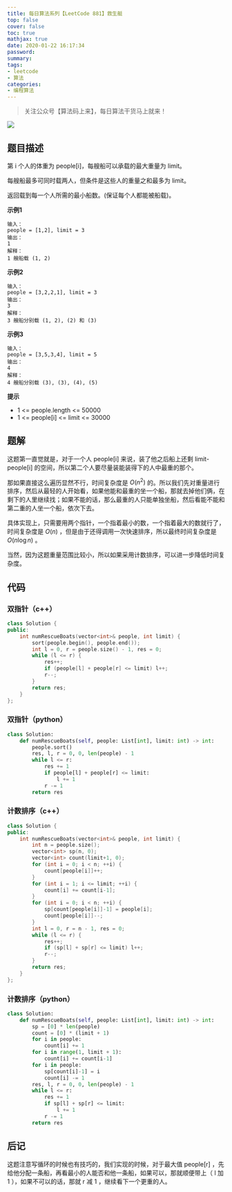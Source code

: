 ```yaml
---
title: 每日算法系列【LeetCode 881】救生艇
top: false
cover: false
toc: true
mathjax: true
date: 2020-01-22 16:17:34
password:
summary:
tags:
- leetcode
- 算法
categories:
- 编程算法
---
```


> 关注公众号【算法码上来】，每日算法干货马上就来！

![](/medias/contact.jpg)

## 题目描述
第 i 个人的体重为 people[i]，每艘船可以承载的最大重量为 limit。

每艘船最多可同时载两人，但条件是这些人的重量之和最多为 limit。

返回载到每一个人所需的最小船数。(保证每个人都能被船载)。


**示例1**
```text
输入：
people = [1,2], limit = 3
输出：
1
解释：
1 艘船载 (1, 2)
```

**示例2**
```text
输入：
people = [3,2,2,1], limit = 3
输出：
3
解释：
3 艘船分别载 (1, 2), (2) 和 (3)
```

**示例3**
```text
输入：
people = [3,5,3,4], limit = 5
输出：
4
解释：
4 艘船分别载 (3), (3), (4), (5)
```

**提示**
* 1 <= people.length <= 50000
* 1 <= people[i] <= limit <= 30000


## 题解
这题第一直觉就是，对于一个人 people[i] 来说，装了他之后船上还剩 limit-people[i] 的空间，所以第二个人要尽量装能装得下的人中最重的那个。

那如果直接这么遍历显然不行，时间复杂度是 $O(n^2)$ 的。所以我们先对重量进行排序，然后从最轻的人开始看，如果他能和最重的坐一个船，那就去掉他们俩，在剩下的人里继续找；如果不能的话，那么最重的人只能单独坐船，然后看能不能和第二重的人坐一个船，依次下去。

具体实现上，只需要用两个指针，一个指着最小的数，一个指着最大的数就行了，时间复杂度是 $O(n)$ ，但是由于还得调用一次快速排序，所以最终时间复杂度是 $O(n \log n)$ 。

当然，因为这题重量范围比较小，所以如果采用计数排序，可以进一步降低时间复杂度。

## 代码
### 双指针（c++）
```cpp
class Solution {
public:
    int numRescueBoats(vector<int>& people, int limit) {
        sort(people.begin(), people.end());
        int l = 0, r = people.size() - 1, res = 0;
        while (l <= r) {
            res++;
            if (people[l] + people[r] <= limit) l++;
            r--;
        }
        return res;
    }
};
```

### 双指针（python）
```python
class Solution:
    def numRescueBoats(self, people: List[int], limit: int) -> int:
        people.sort()
        res, l, r = 0, 0, len(people) - 1
        while l <= r:
            res += 1
            if people[l] + people[r] <= limit:
                l += 1
            r -= 1
        return res
```

### 计数排序（c++）
```cpp
class Solution {
public:
    int numRescueBoats(vector<int>& people, int limit) {
        int n = people.size();
        vector<int> sp(n, 0);
        vector<int> count(limit+1, 0);
        for (int i = 0; i < n; ++i) {
            count[people[i]]++;
        }
        for (int i = 1; i <= limit; ++i) {
            count[i] += count[i-1];
        }
        for (int i = 0; i < n; ++i) {
            sp[count[people[i]]-1] = people[i];
            count[people[i]]--;
        }
        int l = 0, r = n - 1, res = 0;
        while (l <= r) {
            res++;
            if (sp[l] + sp[r] <= limit) l++;
            r--;
        }
        return res;
    }
};
```

### 计数排序（python）
```python
class Solution:
    def numRescueBoats(self, people: List[int], limit: int) -> int:
        sp = [0] * len(people)
        count = [0] * (limit + 1)
        for i in people:
            count[i] += 1
        for i in range(1, limit + 1):
            count[i] += count[i-1]
        for i in people:
            sp[count[i]-1] = i
            count[i] -= 1
        res, l, r = 0, 0, len(people) - 1
        while l <= r:
            res += 1
            if sp[l] + sp[r] <= limit:
                l += 1
            r -= 1
        return res
```

## 后记
这题注意写循环的时候也有技巧的，我们实现的时候，对于最大值 people[r] ，先给他分配一条船，再看最小的人能否和他一条船，如果可以，那就顺便带上（ l 加 1 ），如果不可以的话，那就 r 减 1 ，继续看下一个更重的人。